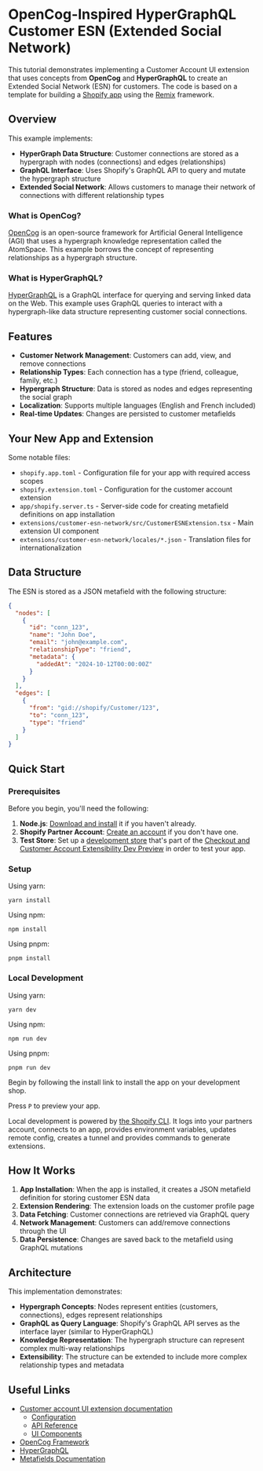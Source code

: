 # OpenCog-Inspired HyperGraphQL Customer ESN (Extended Social Network)

This tutorial demonstrates implementing a Customer Account UI extension that uses concepts from **OpenCog** and **HyperGraphQL** to create an Extended Social Network (ESN) for customers. The code is based on a template for building a [Shopify app](https://shopify.dev/docs/apps/getting-started) using the [Remix](https://remix.run) framework.

## Overview

This example implements:

- **HyperGraph Data Structure**: Customer connections are stored as a hypergraph with nodes (connections) and edges (relationships)
- **GraphQL Interface**: Uses Shopify's GraphQL API to query and mutate the hypergraph structure
- **Extended Social Network**: Allows customers to manage their network of connections with different relationship types

### What is OpenCog?

[OpenCog](https://opencog.org/) is an open-source framework for Artificial General Intelligence (AGI) that uses a hypergraph knowledge representation called the AtomSpace. This example borrows the concept of representing relationships as a hypergraph structure.

### What is HyperGraphQL?

[HyperGraphQL](https://www.hypergraphql.org/) is a GraphQL interface for querying and serving linked data on the Web. This example uses GraphQL queries to interact with a hypergraph-like data structure representing customer social connections.

## Features

- **Customer Network Management**: Customers can add, view, and remove connections
- **Relationship Types**: Each connection has a type (friend, colleague, family, etc.)
- **Hypergraph Structure**: Data is stored as nodes and edges representing the social graph
- **Localization**: Supports multiple languages (English and French included)
- **Real-time Updates**: Changes are persisted to customer metafields

## Your New App and Extension

Some notable files:

- `shopify.app.toml` - Configuration file for your app with required access scopes
- `shopify.extension.toml` - Configuration for the customer account extension
- `app/shopify.server.ts` - Server-side code for creating metafield definitions on app installation
- `extensions/customer-esn-network/src/CustomerESNExtension.tsx` - Main extension UI component
- `extensions/customer-esn-network/locales/*.json` - Translation files for internationalization

## Data Structure

The ESN is stored as a JSON metafield with the following structure:

```json
{
  "nodes": [
    {
      "id": "conn_123",
      "name": "John Doe",
      "email": "john@example.com",
      "relationshipType": "friend",
      "metadata": {
        "addedAt": "2024-10-12T00:00:00Z"
      }
    }
  ],
  "edges": [
    {
      "from": "gid://shopify/Customer/123",
      "to": "conn_123",
      "type": "friend"
    }
  ]
}
```

## Quick Start

### Prerequisites

Before you begin, you'll need the following:

1. **Node.js**: [Download and install](https://nodejs.org/en/download/) it if you haven't already.
2. **Shopify Partner Account**: [Create an account](https://partners.shopify.com/signup) if you don't have one.
3. **Test Store**: Set up a [development store](https://help.shopify.com/en/partners/dashboard/development-stores#create-a-development-store) that's part of the [Checkout and Customer Account Extensibility Dev Preview](https://shopify.dev/docs/api/release-notes/developer-previews#checkout-and-customer-accounts-extensibility-developer-preview) in order to test your app.

### Setup

Using yarn:

```shell
yarn install
```

Using npm:

```shell
npm install
```

Using pnpm:

```shell
pnpm install
```

### Local Development

Using yarn:

```shell
yarn dev
```

Using npm:

```shell
npm run dev
```

Using pnpm:

```shell
pnpm run dev
```

Begin by following the install link to install the app on your development shop.

Press `P` to preview your app.

Local development is powered by [the Shopify CLI](https://shopify.dev/docs/apps/tools/cli). It logs into your partners account, connects to an app, provides environment variables, updates remote config, creates a tunnel and provides commands to generate extensions.

## How It Works

1. **App Installation**: When the app is installed, it creates a JSON metafield definition for storing customer ESN data
2. **Extension Rendering**: The extension loads on the customer profile page
3. **Data Fetching**: Customer connections are retrieved via GraphQL query
4. **Network Management**: Customers can add/remove connections through the UI
5. **Data Persistence**: Changes are saved back to the metafield using GraphQL mutations

## Architecture

This implementation demonstrates:

- **Hypergraph Concepts**: Nodes represent entities (customers, connections), edges represent relationships
- **GraphQL as Query Language**: Shopify's GraphQL API serves as the interface layer (similar to HyperGraphQL)
- **Knowledge Representation**: The hypergraph structure can represent complex multi-way relationships
- **Extensibility**: The structure can be extended to include more complex relationship types and metadata

## Useful Links

- [Customer account UI extension documentation](https://shopify.dev/docs/api/customer-account-ui-extensions)
  - [Configuration](https://shopify.dev/docs/api/customer-account-ui-extensions/2024-10/configuration)
  - [API Reference](https://shopify.dev/docs/api/customer-account-ui-extensions/2024-10/apis)
  - [UI Components](https://shopify.dev/docs/api/customer-account-ui-extensions/2024-10/components)
- [OpenCog Framework](https://opencog.org/)
- [HyperGraphQL](https://www.hypergraphql.org/)
- [Metafields Documentation](https://shopify.dev/docs/apps/build/custom-data/metafields)
